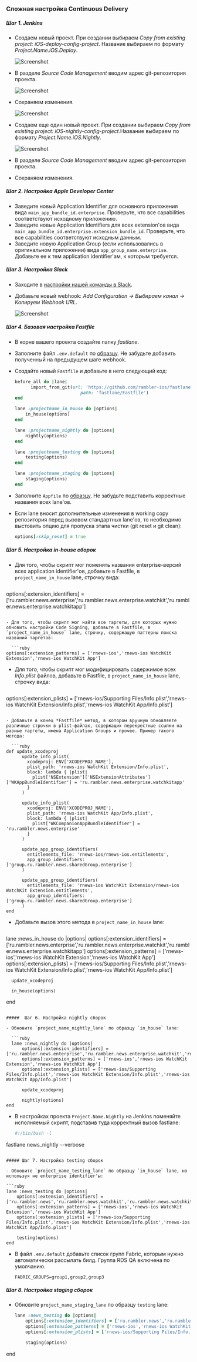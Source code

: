 ### Сложная настройка Continuous Delivery

##### Шаг 1. Jenkins

- Создаем новый проект. При создании выбираем *Copy from existing project: iOS-deploy-config-project*. Название выбираем по формату *Project.Name.iOS.Deploy*.

  ![Screenshot](/resources/complex-deploy-1.jpg)
  
- В разделе *Source Code Management* вводим адрес git-репозитория проекта.

  ![Screenshot](/resources/complex-deploy-2.jpg)
  
- Сохраняем изменения.

  ![Screenshot](/resources/complex-deploy-3.jpg)
  
- Создаем еще один новый проект. При создании выбираем *Copy from existing project: iOS-nightly-config-project*.Название выбираем по формату *Project.Name.iOS.Nightly*.

  ![Screenshot](/resources/complex-deploy-4.jpg)
  
- В разделе *Source Code Management* вводим адрес git-репозитория проекта.
- Сохраняем изменения.

##### Шаг 2. Настройка Apple Developer Center

- Заведите новый Application Identifier для основного приложения вида `main_app_bundle_id.enterprise`. Проверьте, что все capabilities соответствуют исходному приложению.
- Заведите новые Application Identifiers для всех extension'ов вида `main_app_bundle_id.enterprise.extension_bundle_id`. Проверьте, что все capabilities соответствуют исходным данным.
- Заведите новую Application Group (если использовались в оригинальном приложении) вида `app_group_name.enterprise`. Добавьте ее к тем application identifier'ам, к которым требуется.

##### Шаг 3. Настройка Slack

- Заходите в [настройки нашей команды в Slack](https://***REMOVED***).
- Добавьте новый webhook: *Add Configuration -> Выбираем канал -> Копируем Webhook URL*.

  ![Screenshot](/resources/complex-deploy-5.jpg)

##### Шаг 4. Базовая настройка Fastfile

- В корне вашего проекта создайте папку *fastlane*.
- Заполните файл `.env.default` по [образцу](/processes/continuous-delivery/env-default-example.md). Не забудьте добавить полученный на предыдущем шаге webhook.
- Создайте новый `Fastfile` и добавьте в него следующий код:

  ```ruby
  before_all do |lane|
	    import_from_git(url: 'https://github.com/rambler-ios/fastlane-flows',
                           path: 'fastlane/Fastfile')
  end
  
  lane :projectname_in_house do |options|
	  in_house(options)
  end
  
  lane :projectname_nightly do |options|
	  nightly(options)
  end
  
  lane :projectname_testing do |options|
	  testing(options)
  end
  
  lane :projectname_staging do |options|
	  staging(options)
  end
  ```
- Заполните `Appfile` по [образцу](/processes/continuous-delivery/appfile-example.md). Не забудьте подставить корректные названия всех lane'ов.
- Если lane вносит дополнительные изменения в working copy репозитория перед вызовом стандартных lane'ов, то необходимо выстовить опцию для пропуска этапа чистки (git reset и git clean):

	```ruby
	options[:skip_reset] = true
	```

##### Шаг 5. Настройка in-house сборок

- Для того, чтобы скрипт мог поменять названия enterprise-версий всех application identifier'ов, добавьте в Fastfile, в `project_name_in_house` lane, строчку вида:

  ```ruby
options[:extension_identifiers] = ['ru.rambler.news.enterprise','ru.rambler.news.enterprise.watchkit','ru.rambler.news.enterprise.watchkitapp']
```

- Для того, чтобы скрипт мог найти все таргеты, для которых нужно обновить настройки Code Signing, добавьте в Fastfile, в `project_name_in_house` lane, строчку, содержащую паттерны поиска названий таргетов:

  ```ruby
options[:extension_patterns] = ['rnews-ios','rnews-ios WatchKit Extension','rnews-ios WatchKit App']
```

- Для того, чтобы скрипт мог модифицировать содержимое всех *Info.plist* файлов, добавьте в Fastfile, в `project_name_in_house` lane, строчку вида:

  ```ruby
options[:extension_plists] = ['rnews-ios/Supporting Files/Info.plist','rnews-ios WatchKit Extension/Info.plist','rnews-ios WatchKit App/Info.plist']
```

- Добавьте в конец *Fastfile* метод, в котором вручную обновляете различные строчки в plist-файлах, содержащих перекрестные ссылки на разные таргеты, имена Application Groups и прочее. Пример такого метода:

  ```ruby
def update_xcodeproj
      update_info_plist(
        xcodeproj: ENV['XCODEPROJ_NAME'],
        plist_path: 'rnews-ios WatchKit Extension/Info.plist',
        block: lambda { |plist|
          plist['NSExtension']['NSExtensionAttributes']['WKAppBundleIdentifier'] = 'ru.rambler.news.enterprise.watchkitapp'
        }
      )

      update_info_plist(
        xcodeproj: ENV['XCODEPROJ_NAME'],
        plist_path: 'rnews-ios WatchKit App/Info.plist',
        block: lambda { |plist|
          plist['WKCompanionAppBundleIdentifier'] = 'ru.rambler.news.enterprise'
        }
      )

      update_app_group_identifiers(
        entitlements_file: 'rnews-ios/rnews-ios.entitlements',
        app_group_identifiers: ['group.ru.rambler.news.sharedGroup.enterprise']
      )

      update_app_group_identifiers(
        entitlements_file: 'rnews-ios WatchKit Extension/rnews-ios WatchKit Extension.entitlements',
        app_group_identifiers: ['group.ru.rambler.news.sharedGroup.enterprise']
      )
end
```

- Добавьте вызов этого метода в `project_name_in_house` lane:

  ```ruby
lane :news_in_house do |options|
      options[:extension_identifiers] = ['ru.rambler.news.enterprise','ru.rambler.news.enterprise.watchkit','ru.rambler.news.enterprise.watchkitapp']
      options[:extension_patterns] = ['rnews-ios','rnews-ios WatchKit Extension','rnews-ios WatchKit App']
      options[:extension_plists] = ['rnews-ios/Supporting Files/Info.plist','rnews-ios WatchKit Extension/Info.plist','rnews-ios WatchKit App/Info.plist']

      update_xcodeproj

      in_house(options)
end
```

#####  Шаг 6. Настройка nightly сборок

- Обновите `project_name_nightly_lane` по образцу `in_house` lane:

  ```ruby
  lane :news_nightly do |options|
      options[:extension_identifiers] = ['ru.rambler.news.enterprise','ru.rambler.news.enterprise.watchkit','ru.rambler.news.enterprise.watchkitapp']
	  options[:extension_patterns] = ['rnews-ios','rnews-ios WatchKit Extension','rnews-ios WatchKit App']
	  options[:extension_plists] = ['rnews-ios/Supporting Files/Info.plist','rnews-ios WatchKit Extension/Info.plist','rnews-ios WatchKit App/Info.plist']

	  update_xcodeproj

	  nightly(options)
end
  ```
- В настройках проекта `Project.Name.Nightly` на Jenkins поменяйте исполняемый скрипт, подставив туда корректный вызов fastlane:

  ```bash
  #!/bin/bash -l
fastlane news_nightly --verbose
  ```
  
##### Шаг 7. Настройка testing сборок

- Обновите `project_name_testing_lane` по образцу `in_house` lane, но используя не enterprise identifier'ы:

  ```ruby
  lane :news_testing do |options|
      options[:extension_identifiers] = ['ru.rambler.news','ru.rambler.news.watchkit','ru.rambler.news.watchkitapp']
	  options[:extension_patterns] = ['rnews-ios','rnews-ios WatchKit Extension','rnews-ios WatchKit App']
	  options[:extension_plists] = ['rnews-ios/Supporting Files/Info.plist','rnews-ios WatchKit Extension/Info.plist','rnews-ios WatchKit App/Info.plist']

	  testing(options)
end
  ```
  
- В файл `.env.default` добавьте список групп Fabric, которым нужно автоматически рассылать билд. Группа RDS QA включена по умолчанию.

  ```
  FABRIC_GROUPS=group1,group2,group3
  ```
  
##### Шаг 8. Настройка staging сборок

- Обновите `project_name_staging_lane` по образцу `testing` lane:

  ```ruby
  lane :news_testing do |options|
      options[:extension_identifiers] = ['ru.rambler.news','ru.rambler.news.watchkit','ru.rambler.news.watchkitapp']
	  options[:extension_patterns] = ['rnews-ios','rnews-ios WatchKit Extension','rnews-ios WatchKit App']
	  options[:extension_plists] = ['rnews-ios/Supporting Files/Info.plist','rnews-ios WatchKit Extension/Info.plist','rnews-ios WatchKit App/Info.plist']

	  staging(options)
end
  ```
